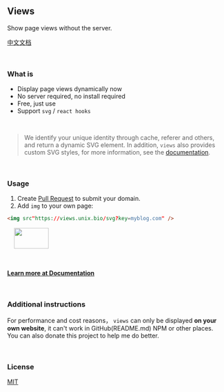 ## Views

Show page views without the server.

[中文文档](./README_CN.md)

<br/>

### What is

- Display page views dynamically now
- No server required, no install required
- Free, just use
- Support `svg` / `react hooks`

<br/>

> We identify your unique identity through cache, referer and others, and return a dynamic SVG element.
> In addition, `views` also provides custom SVG styles, for more information, see the [documentation](https://views-docs.unix.bio).

<br/>

### Usage

1. Create [Pull Request](https://github.com/unix/views/pulls) to submit your domain.
2. Add `img` to your own page:

```html
<img src"https://views.unix.bio/svg?key=myblog.com" />
```

&nbsp;&nbsp;&nbsp;&nbsp;<img width="80" height="48" src="https://views.unix.bio/svg?key=myblog.com" />

<br/>

**[Learn more at Documentation](https://views-docs.unix.bio)**

<br/>

### Additional instructions

For performance and cost reasons， `views` can only be displayed **on your own website**,
it can't work in GitHub(README.md) NPM or other places. You can also donate this project to help me do better.

<br/>

### License

[MIT](./LICENSE)
